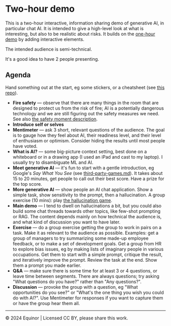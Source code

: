 # Two-hour demo

This is a two-hour interactive, information sharing demo of generative AI, in particular chat AI. It is intended to give a high-level look at what is interesting, but also to be realistic about risks. It builds on the [one-hour demo](./1-hour-demo.md) by adding interactive elements.

The intended audience is semi-technical.

It's a good idea to have 2 people presenting.

## Agenda

Hand something out at the start, eg some stickers, or a cheatsheet (see [this repo](https://github.com/equinor/ai-upskill-events)).

- **Fire safety** &mdash; observe that there are many things in the room that are designed to protect us from the risk of fire; AI is a potentially dangerous technology and we are still figuring out the safety measures we need. See also [the safety moment description](./safety-moment.md).
- **Introduce self or selves**
- **Mentimeter** &mdash; ask 3 short, relevant questions of the audience. The goal is to gauge how they feel about AI, their readiness level, and their level of enthusiasm or optimism. Consider hiding the results until most people have voted.
- **What is AI?** &mdash; some big-picture context setting, best done on a whiteboard or in a drawing app (I used an iPad and cast to my laptop). I usually try to disambiguate ML and AI.
- **Meet generative AI** &mdash; it's fun to start with a gentle introduction, eg Google's _Say What You See_ (see [third-party-games.md](./third-party-games.md)). It takes about 15 to 20 minutes, get people to call out their best score. Have a prize for the top score.
- **More generative AI** &mdash; show people an AI chat application. Show a simple task, show sensitivity to the prompt, then a hallucination. A group exercise (10 mins): play [the hallucination game](./hallucination-game.md).
- **Main demo** &mdash; I tend to dwell on hallucinations a bit, but you could also build some chat threads towards other topics, like few-shot prompting or RAG. The content depends mainly on how technical the audience is, and what kind of discussion you want to have later.
- **Exercise** &mdash; do a group exercise getting the group to work in pairs on a task. Make it as relevant to the audience as possible. Examples: get a group of managers to try summarizing some made-up employee feedback, or to make a set of development goals. Get a group from HR to explore bias issues, eg by making lists of imaginary people in various occupations. Get them to start with a simple prompt, critique the result, and iteratively improve the prompt. Review the task at the end. Show them a prompt you made earlier.
- **Q&A** &mdash; make sure there is some time for at least 3 or 4 questions, or leave time between segments. There are always questions; try asking "What questions do you have?" rather than "Any questions?".
- **Discussion** &mdash; provoke the group with a question, eg "What opportunities do you see?" or "What's the one thing you wish you could do with AI?". Use Mentimeter for responses if you want to capture them or have the group hear them all.

---

&copy; 2024 Equinor | Licensed CC BY, please share this work.